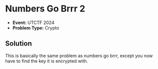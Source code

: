# Numbers Go Brrr 2

* **Event:** UTCTF 2024
* **Problem Type:** Crypto

## Solution

This is basically the same problem as numbers go brrr, except you now have to find the key it is encrypted with. 